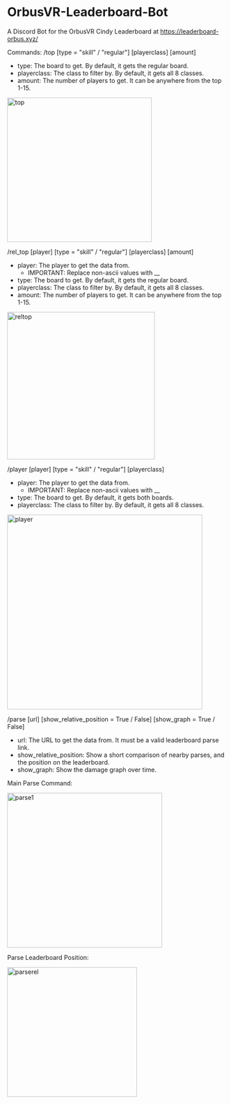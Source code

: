 # OrbusVR-Leaderboard-Bot
A Discord Bot for the OrbusVR Cindy Leaderboard at https://leaderboard-orbus.xyz/

Commands:
/top [type = "skill" / "regular"] [playerclass] [amount]
- type: The board to get. By default, it gets the regular board.
- playerclass: The class to filter by. By default, it gets all 8 classes.
- amount: The number of players to get. It can be anywhere from the top 1-15.
<img width="332" alt="top" src="https://user-images.githubusercontent.com/43051577/200961968-19408559-e406-44f1-8936-438830771259.PNG">


/rel_top [player] [type = "skill" / "regular"] [playerclass] [amount]
- player: The player to get the data from.
   -  IMPORTANT: Replace non-ascii values with __
- type: The board to get. By default, it gets the regular board.
- playerclass: The class to filter by. By default, it gets all 8 classes.
- amount: The number of players to get. It can be anywhere from the top 1-15.
<img width="339" alt="reltop" src="https://user-images.githubusercontent.com/43051577/200962025-128784e5-44c0-4845-971b-906c61ec63e7.PNG">


/player [player] [type = "skill" / "regular"] [playerclass] 
- player: The player to get the data from.
   -  IMPORTANT: Replace non-ascii values with __
- type: The board to get. By default, it gets both boards.
- playerclass: The class to filter by. By default, it gets all 8 classes.
<img width="448" alt="player" src="https://user-images.githubusercontent.com/43051577/200962115-92d4ae72-9770-4a69-8ce5-e3a8c6a93bd3.PNG">


/parse [url] [show_relative_position = True / False] [show_graph = True / False]
- url: The URL to get the data from. It must be a valid leaderboard parse link.
- show_relative_position: Show a short comparison of nearby parses, and the position on the leaderboard.
- show_graph: Show the damage graph over time.

Main Parse Command:

<img width="356" alt="parse1" src="https://user-images.githubusercontent.com/43051577/200962143-5e5f968c-5b67-465b-b65d-fd3a6baa7b43.PNG">

Parse Leaderboard Position:

<img width="298" alt="parserel" src="https://user-images.githubusercontent.com/43051577/200962150-02ff855a-2041-422c-8718-cd8b0e58be15.PNG">
